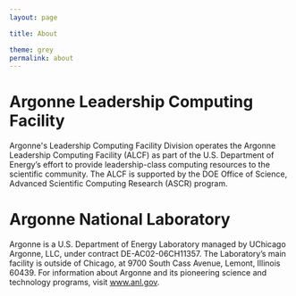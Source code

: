 ```yaml
---
layout: page

title: About

theme: grey
permalink: about
---
```



# Argonne Leadership Computing Facility
Argonne's Leadership Computing Facility Division operates the Argonne Leadership Computing Facility (ALCF) as part of the U.S. Department of Energy’s effort to provide leadership-class computing resources to the scientific community. The ALCF is supported by the DOE Office of Science, Advanced Scientific Computing Research (ASCR) program.

# Argonne National Laboratory
Argonne is a U.S. Department of Energy Laboratory managed by UChicago Argonne, LLC, under contract DE-AC02-06CH11357. The Laboratory’s main facility is outside of Chicago, at 9700 South Cass Avenue, Lemont, Illinois 60439. For information about Argonne and its pioneering science and technology programs, visit www.anl.gov.
